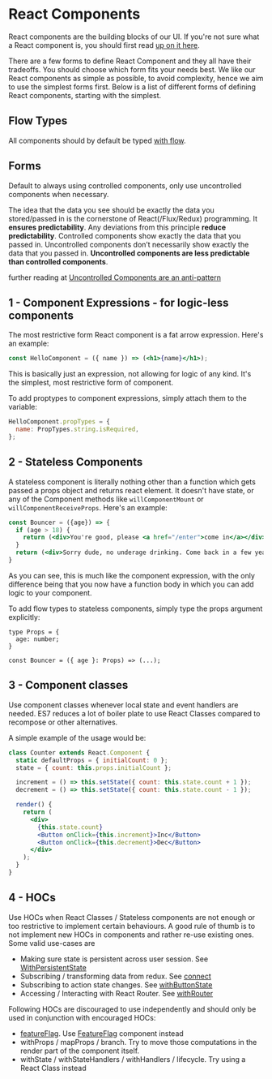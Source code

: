 # React Components
React components are the building blocks of our UI. If you're not sure what a React component is, you should first read [up on it here](https://facebook.github.io/react/).

There are a few forms to define React Component and they all have their tradeoffs. You should choose which form fits your needs best. We like our React components as simple as possible, to avoid complexity, hence we aim to use the simplest forms first. Below is a list of different forms of defining React components, starting with the simplest.

## Flow Types
All components should by default be typed [with flow](https://flow.org/en/docs/react/).

## Forms

Default to always using controlled components, only use uncontrolled components when necessary.

The idea that the data you see should be exactly the data you stored/passed in is the cornerstone of React(/Flux/Redux) programming. It __ensures predictability__. Any deviations from this principle __reduce predictability__. Controlled components show exactly the data that you passed in. Uncontrolled components don’t necessarily show exactly the data that you passed in. __Uncontrolled components are less predictable than controlled components__.

further reading at [Uncontrolled Components are an anti-pattern](https://medium.com/@jedwards8/uncontrolled-components-are-an-anti-pattern-abbdd86fd39e#.rzr8uan2c)

## 1 - Component Expressions - for logic-less components
The most restrictive form React component is a fat arrow expression. Here's an example:

```jsx
const HelloComponent = ({ name }) => (<h1>{name}</h1>);
```

This is basically just an expression, not allowing for logic of any kind. It's the simplest, most restrictive form of component.

To add proptypes to component expressions, simply attach them to the variable:
```js
HelloComponent.propTypes = {
  name: PropTypes.string.isRequired,
};
```

## 2 - Stateless Components
A stateless component is literally nothing other than a function which gets passed a props object and returns react element. It doesn't have state, or any of the Component methods like `willComponentMount` or `willComponentReceiveProps`. Here's an example:

```jsx
const Bouncer = ({age}) => {
  if (age > 18) {
    return (<div>You're good, please <a href="/enter">come in</a></div>);
  }
  return (<div>Sorry dude, no underage drinking. Come back in a few years.</div>);
}
```
As you can see, this is much like the component expression, with the only difference being that you now have a function body in which you can add logic to your component.

To add flow types to stateless components, simply type the props argument explicitly:
```
type Props = {
  age: number;
}

const Bouncer = ({ age }: Props) => (...);
```

## 3 - Component classes

Use component classes whenever local state and event handlers are needed. ES7 reduces a lot of boiler plate to use React Classes compared to recompose or other alternatives. 

A simple example of the usage would be:
```jsx
class Counter extends React.Component {
  static defaultProps = { initialCount: 0 }; 
  state = { count: this.props.initialCount }; 

  increment = () => this.setState({ count: this.state.count + 1 });
  decrement = () => this.setState({ count: this.state.count - 1 });

  render() {
    return (
      <div>
        {this.state.count}
        <Button onClick={this.increment}>Inc</Button>
        <Button onClick={this.decrement}>Dec</Button>
      </div>
    );
  }
}
```

## 4 - HOCs

Use HOCs when React Classes / Stateless components are not enough or too restrictive to implement certain behaviours. A good rule of thumb is to not implement new HOCs in components and rather re-use existing ones. Some valid use-cases are

- Making sure state is persistent across user session. See [WithPersistentState](https://github.com/rainforestapp/regenwald/tree/develop/src/app/utilities/withPersistentState)
- Subscribing / transforming data from redux. See [connect](http://redux.js.org/docs/basics/UsageWithReact.html)
- Subscribing to action state changes. See [withButtonState](https://github.com/rainforestapp/regenwald/tree/develop/src/app/components/Button/withButtonState.js)
- Accessing / Interacting with React Router. See [withRouter](https://github.com/ReactTraining/react-router/blob/master/packages/react-router/docs/api/withRouter.md)

Following HOCs are discouraged to use independently and should only be used in conjunction with encouraged HOCs:
- [featureFlag](https://github.com/rainforestapp/regenwald/tree/develop/src/app/utilities/featureFlag). Use [FeatureFlag](https://github.com/rainforestapp/regenwald/blob/develop/src/app/v2/components/FeatureFlag/index.js) component instead
- withProps / mapProps / branch. Try to move those computations in the render part of the component itself.
- withState / withStateHandlers / withHandlers / lifecycle. Try using a React Class instead
